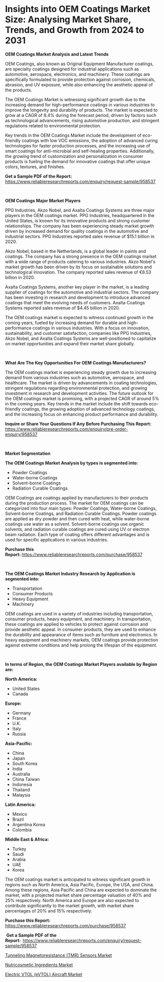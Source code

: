 <p><h1>Insights into OEM Coatings Market Size: Analysing Market Share, Trends, and Growth from 2024 to 2031</h1></p><p><strong>OEM Coatings Market Analysis and Latest Trends</strong></p>
<p><p>OEM Coatings, also known as Original Equipment Manufacturer coatings, are specialty coatings designed for industrial applications such as automotive, aerospace, electronics, and machinery. These coatings are specifically formulated to provide protection against corrosion, chemicals, abrasion, and UV exposure, while also enhancing the aesthetic appeal of the products.</p><p>The OEM Coatings Market is witnessing significant growth due to the increasing demand for high-performance coatings in various industries to improve the longevity and durability of products. The market is expected to grow at a CAGR of 8.4% during the forecast period, driven by factors such as technological advancements, rising automotive production, and stringent regulations related to environmental protection.</p><p>Key trends in the OEM Coatings Market include the development of eco-friendly coatings with low VOC emissions, the adoption of advanced curing technologies for faster production processes, and the increasing use of smart coatings for anti-microbial and self-healing properties. Additionally, the growing trend of customization and personalization in consumer products is fueling the demand for innovative coatings that offer unique colors, textures, and finishes.</p></p>
<p><strong>Get a Sample PDF of the Report:&nbsp;</strong> <a href="https://www.reliableresearchreports.com/enquiry/request-sample/958537">https://www.reliableresearchreports.com/enquiry/request-sample/958537</a></p>
<p>&nbsp;</p>
<p><strong>OEM Coatings Major Market Players</strong></p>
<p><p>PPG Industries, Akzo Nobel, and Axalta Coatings Systems are three major players in the OEM coatings market. PPG Industries, headquartered in the United States, is known for its innovative products and strong customer relationships. The company has been experiencing steady market growth driven by increased demand for quality coatings in the automotive and industrial sectors. PPG Industries reported sales revenue of $15.1 billion in 2020.</p><p>Akzo Nobel, based in the Netherlands, is a global leader in paints and coatings. The company has a strong presence in the OEM coatings market with a wide range of products catering to various industries. Akzo Nobel's market growth has been driven by its focus on sustainable solutions and technological innovation. The company reported sales revenue of €8.53 billion in 2020.</p><p>Axalta Coatings Systems, another key player in the market, is a leading supplier of coatings for the automotive and industrial sectors. The company has been investing in research and development to introduce advanced coatings that meet the evolving needs of customers. Axalta Coatings Systems reported sales revenue of $4.45 billion in 2020.</p><p>The OEM coatings market is expected to witness continued growth in the coming years, fueled by increasing demand for durable and high-performance coatings in various industries. With a focus on innovation, sustainability, and customer satisfaction, companies like PPG Industries, Akzo Nobel, and Axalta Coatings Systems are well-positioned to capitalize on market opportunities and expand their market share globally.</p></p>
<p>&nbsp;</p>
<p><strong>What Are The Key Opportunities For OEM Coatings Manufacturers?</strong></p>
<p><p>The OEM coatings market is experiencing steady growth due to increasing demand from various industries such as automotive, aerospace, and healthcare. The market is driven by advancements in coating technologies, stringent regulations regarding environmental protection, and growing investment in research and development activities. The future outlook for the OEM coatings market is promising, with a projected CAGR of around 5% in the coming years. Key trends in the market include the shift towards eco-friendly coatings, the growing adoption of advanced technology coatings, and the increasing focus on enhancing product performance and durability.</p></p>
<p><strong>Inquire or Share Your Questions If Any Before Purchasing This Report:</strong> <a href="https://www.reliableresearchreports.com/enquiry/pre-order-enquiry/958537">https://www.reliableresearchreports.com/enquiry/pre-order-enquiry/958537</a></p>
<p>&nbsp;</p>
<p><strong>Market Segmentation</strong></p>
<p><strong>The OEM Coatings Market Analysis by types is segmented into:</strong></p>
<p><ul><li>Powder Coatings</li><li>Water-borne Coatings</li><li>Solvent-borne Coatings</li><li>Radiation Curable Coatings</li></ul></p>
<p><p>OEM Coatings are coatings applied by manufacturers to their products during the production process. The market for OEM coatings can be categorized into four main types: Powder Coatings, Water-borne Coatings, Solvent-borne Coatings, and Radiation Curable Coatings. Powder coatings are applied as dry powder and then cured with heat, while water-borne coatings use water as a solvent. Solvent-borne coatings use organic solvents, and radiation curable coatings are cured using UV or electron beam radiation. Each type of coating offers different advantages and is used for specific applications in various industries.</p></p>
<p><strong>Purchase this Report:&nbsp;</strong><a href="https://www.reliableresearchreports.com/purchase/958537">https://www.reliableresearchreports.com/purchase/958537</a></p>
<p>&nbsp;</p>
<p><strong>The OEM Coatings Market Industry Research by Application is segmented into:</strong></p>
<p><ul><li>Transportation</li><li>Consumer Products</li><li>Heavy Equipment</li><li>Machinery</li></ul></p>
<p><p>OEM coatings are used in a variety of industries including transportation, consumer products, heavy equipment, and machinery. In transportation, these coatings are applied to vehicles to protect against corrosion and provide aesthetic appeal. In consumer products, they are used to enhance the durability and appearance of items such as furniture and electronics. In heavy equipment and machinery markets, OEM coatings provide protection against extreme conditions and help prolong the lifespan of the equipment.</p></p>
<p>&nbsp;</p>
<p><strong>In terms of Region, the OEM Coatings Market Players available by Region are:</strong></p>
<p>
    <p> <strong> North America: </strong>
        <ul>
            <li>United States</li>
            <li>Canada</li>
        </ul>
        </p> 
    <p> <strong> Europe: </strong>
        <ul>
            <li>Germany</li>
            <li>France</li>
            <li>U.K.</li>
            <li>Italy</li>
            <li>Russia</li>
        </ul>
        </p> 
    <p> <strong> Asia-Pacific: </strong>
        <ul>
            <li>China</li>
            <li>Japan</li>
            <li>South Korea</li>
            <li>India</li>
            <li>Australia</li>
            <li>China Taiwan</li>
            <li>Indonesia</li>
            <li>Thailand</li>
            <li>Malaysia</li>
        </ul>
        </p> 
    <p> <strong> Latin America: </strong>
        <ul>
            <li>Mexico</li>
            <li>Brazil</li>
            <li>Argentina Korea</li>
            <li>Colombia</li>
        </ul>
        </p> 
    <p> <strong> Middle East & Africa: </strong>
        <ul>
            <li>Turkey</li>
            <li>Saudi</li>
            <li>Arabia</li>
            <li>UAE</li>
            <li>Korea</li>
        </ul>
    </p>
    </p>
<p><p>The OEM coatings market is anticipated to witness significant growth in regions such as North America, Asia Pacific, Europe, the USA, and China. Among these regions, Asia Pacific and China are expected to dominate the market, with a projected market share percentage valuation of 40% and 25% respectively. North America and Europe are also expected to contribute significantly to the market growth, with market share percentages of 20% and 15% respectively.</p></p>
<p><strong>Purchase this Report: </strong><a href="https://www.reliableresearchreports.com/purchase/958537">https://www.reliableresearchreports.com/purchase/958537</a></p>
<p>&nbsp;<strong>Get a Sample PDF of the Report:&nbsp;&nbsp;</strong><a href="https://www.reliableresearchreports.com/enquiry/request-sample/958537">https://www.reliableresearchreports.com/enquiry/request-sample/958537</a></p>
<p><strong></strong></p>
<p><p><a href="https://view.publitas.com/reportprime-1/tunneling-magnetoresistance-tmr-sensors-market-research-report-reveals-the-latest-trends-and-opportunities-of-this-market-for-period-from-2023-2030/">Tunneling Magnetoresistance (TMR) Sensors Market</a></p><p><a href="https://view.publitas.com/reportprime-1/nutricosmetic-ingredients-market-size-growth-and-forecast-from-2023-2030/">Nutricosmetic Ingredients Market</a></p><p><a href="https://view.publitas.com/reportprime-1/electric-vtol-evtol-aircraft-market-dynamics-2023-2030-also-about-its-market-trends-projections-and-opportunities/">Electric VTOL (eVTOL) Aircraft Market</a></p></p>